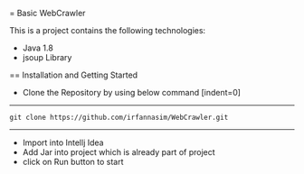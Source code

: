 = Basic WebCrawler

This is a project contains the following technologies:

* Java 1.8
* jsoup Library 

== Installation and Getting Started

* Clone the Repository by using below command
[indent=0]
----
	git clone https://github.com/irfannasim/WebCrawler.git
----

* Import into Intellj Idea
* Add Jar into project which is already part of project
* click on Run button to start 


